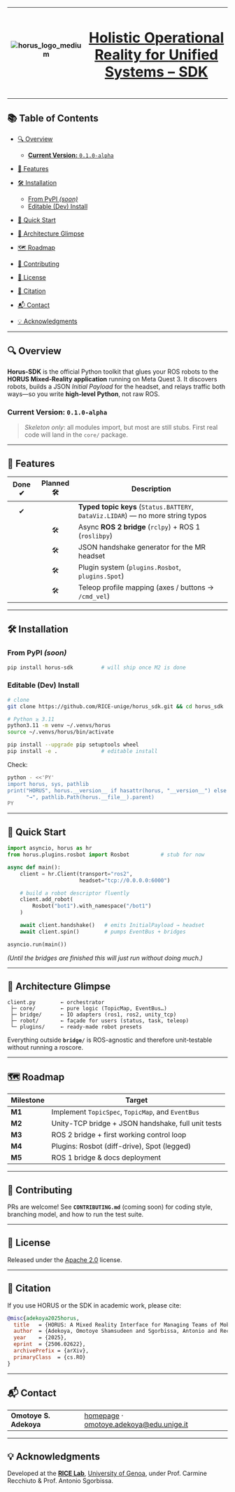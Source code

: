 | ![horus\_logo\_medium](https://github.com/user-attachments/assets/895961b0-c4b5-4f20-994f-be4ad20efe7f) | <h1 align="center"><a href="https://rice.dibris.unige.it/">**H**olistic **O**perational **R**eality for **U**nified **S**ystems – SDK</a></h1> |
| :-----------------------------------------------------------------------------------------------------: | :--------------------------------------------------------------------------------------------------------------------------------------------- |

---

## 📚 Table of Contents

* [🔍 Overview](#-overview)

  * [**Current Version:** `0.1.0-alpha`](#current-version-010-alpha)
* [🌟 Features](#-features)
* [🛠 Installation](#-installation)

  * [From PyPI *(soon)*](#from-pypi)
  * [Editable (Dev) Install](#editable-dev-install)
* [🚀 Quick Start](#-quickstart)
* [📐 Architecture Glimpse](#-architecture-glimpse)
* [🗺 Roadmap](#-roadmap)
* [🤝 Contributing](#-contributing)
* [📝 License](#-license)
* [📖 Citation](#-citation)
* [📬 Contact](#-contact)
* [💡 Acknowledgments](#-acknowledgments)

---

## 🔍 Overview

**Horus-SDK** is the official Python toolkit that glues your ROS robots to the **HORUS Mixed-Reality application** running on Meta Quest 3.
It discovers robots, builds a JSON *Initial Payload* for the headset, and relays traffic both ways—so you write **high-level Python**, not raw ROS.

### **Current Version:** `0.1.0-alpha`

> *Skeleton only*: all modules import, but most are still stubs.
> First real code will land in the `core/` package.

---

## 🌟 Features

| Done ✔ | Planned 🛠 | Description                                                                     |
| :----: | :--------: | ------------------------------------------------------------------------------- |
|    ✔   |            | **Typed topic keys** (`Status.BATTERY`, `DataViz.LIDAR`) — no more string typos |
|        |     🛠     | Async **ROS 2 bridge** (`rclpy`) + ROS 1 (`roslibpy`)                           |
|        |     🛠     | JSON handshake generator for the MR headset                                     |
|        |     🛠     | Plugin system (`plugins.Rosbot`, `plugins.Spot`)                                |
|        |     🛠     | Teleop profile mapping (axes / buttons → `/cmd_vel`)                            |

---

## 🛠 Installation

### From PyPI *(soon)*

```bash
pip install horus-sdk         # will ship once M2 is done
```

### Editable (Dev) Install

```bash
# clone
git clone https://github.com/RICE-unige/horus_sdk.git && cd horus_sdk

# Python ≥ 3.11
python3.11 -m venv ~/.venvs/horus
source ~/.venvs/horus/bin/activate

pip install --upgrade pip setuptools wheel
pip install -e .              # editable install
```

Check:

```bash
python - <<'PY'
import horus, sys, pathlib
print("HORUS", horus.__version__ if hasattr(horus, "__version__") else "dev",
      "→", pathlib.Path(horus.__file__).parent)
PY
```

---

## 🚀 Quick Start

```python
import asyncio, horus as hr
from horus.plugins.rosbot import Rosbot          # stub for now

async def main():
    client = hr.Client(transport="ros2",
                       headset="tcp://0.0.0.0:6000")

    # build a robot descriptor fluently
    client.add_robot(
        Rosbot("bot1").with_namespace("/bot1")
    )

    await client.handshake()   # emits InitialPayload → headset
    await client.spin()        # pumps EventBus + bridges

asyncio.run(main())
```

*(Until the bridges are finished this will just run without doing much.)*

---

## 📐 Architecture Glimpse

```text
client.py        ← orchestrator
 ├─ core/        ← pure logic (TopicMap, EventBus…)
 ├─ bridge/      ← IO adapters (ros1, ros2, unity_tcp)
 ├─ robot/       ← façade for users (status, task, teleop)
 └─ plugins/     ← ready-made robot presets
```

Everything outside **`bridge/`** is ROS-agnostic and therefore unit-testable
without running a roscore.

---

## 🗺 Roadmap

| Milestone | Target                                             |
| --------- | -------------------------------------------------- |
| **M1**    | Implement `TopicSpec`, `TopicMap`, and `EventBus`  |
| **M2**    | Unity-TCP bridge + JSON handshake, full unit tests |
| **M3**    | ROS 2 bridge + first working control loop          |
| **M4**    | Plugins: Rosbot (diff-drive), Spot (legged)        |
| **M5**    | ROS 1 bridge & docs deployment                     |

---

## 🤝 Contributing

PRs are welcome!
See **`CONTRIBUTING.md`** (coming soon) for coding style, branching model, and how to run the test suite.

---

## 📝 License

Released under the [Apache 2.0](LICENSE) license.

---

## 📖 Citation

If you use HORUS or the SDK in academic work, please cite:

```bibtex
@misc{adekoya2025horus,
  title   = {HORUS: A Mixed Reality Interface for Managing Teams of Mobile Robots},
  author  = {Adekoya, Omotoye Shamsudeen and Sgorbissa, Antonio and Recchiuto, Carmine T.},
  year    = {2025},
  eprint  = {2506.02622},
  archivePrefix = {arXiv},
  primaryClass  = {cs.RO}
}
```

---

## 📬 Contact

|                        |                                                                                                                               |
| :--------------------- | :---------------------------------------------------------------------------------------------------------------------------- |
| **Omotoye S. Adekoya** | [homepage](https://rubrica.unige.it/personale/UkFEXVhg) · [omotoye.adekoya@edu.unige.it](mailto:omotoye.adekoya@edu.unige.it) |

---

## 💡 Acknowledgments

Developed at the **[RICE Lab](https://rice.dibris.unige.it/)**,
[University of Genoa](https://unige.it/en), under
Prof. Carmine Recchiuto & Prof. Antonio Sgorbissa.
